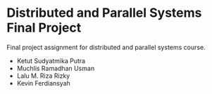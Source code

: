 # Distributed and Parallel Systems Final Project
Final project assignment for distributed and parallel systems course.
- Ketut Sudyatmika Putra
- Muchlis Ramadhan Usman
- Lalu M. Riza Rizky
- Kevin Ferdiansyah
